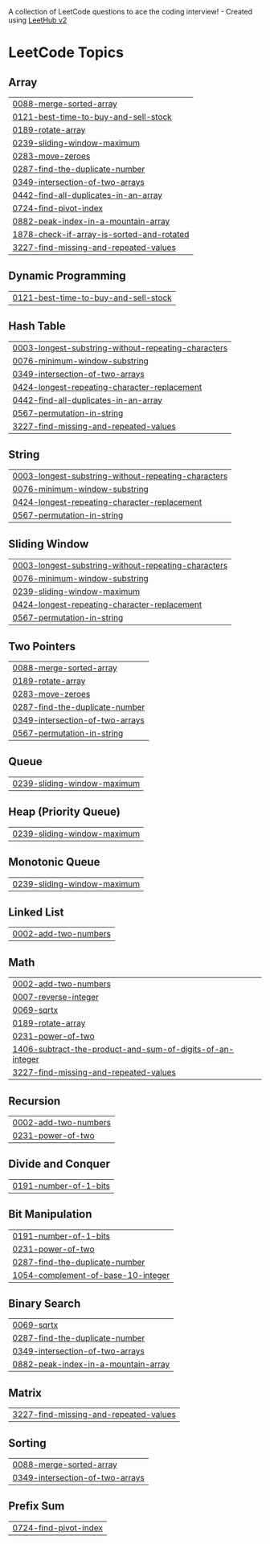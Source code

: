 A collection of LeetCode questions to ace the coding interview! - Created using [LeetHub v2](https://github.com/arunbhardwaj/LeetHub-2.0)
<!---LeetCode Topics Start-->
# LeetCode Topics
## Array
|  |
| ------- |
| [0088-merge-sorted-array](https://github.com/Avya0503/Leetcode-Problems/tree/master/0088-merge-sorted-array) |
| [0121-best-time-to-buy-and-sell-stock](https://github.com/Avya0503/Leetcode-Problems/tree/master/0121-best-time-to-buy-and-sell-stock) |
| [0189-rotate-array](https://github.com/Avya0503/Leetcode-Problems/tree/master/0189-rotate-array) |
| [0239-sliding-window-maximum](https://github.com/Avya0503/Leetcode-Problems/tree/master/0239-sliding-window-maximum) |
| [0283-move-zeroes](https://github.com/Avya0503/Leetcode-Problems/tree/master/0283-move-zeroes) |
| [0287-find-the-duplicate-number](https://github.com/Avya0503/Leetcode-Problems/tree/master/0287-find-the-duplicate-number) |
| [0349-intersection-of-two-arrays](https://github.com/Avya0503/Leetcode-Problems/tree/master/0349-intersection-of-two-arrays) |
| [0442-find-all-duplicates-in-an-array](https://github.com/Avya0503/Leetcode-Problems/tree/master/0442-find-all-duplicates-in-an-array) |
| [0724-find-pivot-index](https://github.com/Avya0503/Leetcode-Problems/tree/master/0724-find-pivot-index) |
| [0882-peak-index-in-a-mountain-array](https://github.com/Avya0503/Leetcode-Problems/tree/master/0882-peak-index-in-a-mountain-array) |
| [1878-check-if-array-is-sorted-and-rotated](https://github.com/Avya0503/Leetcode-Problems/tree/master/1878-check-if-array-is-sorted-and-rotated) |
| [3227-find-missing-and-repeated-values](https://github.com/Avya0503/Leetcode-Problems/tree/master/3227-find-missing-and-repeated-values) |
## Dynamic Programming
|  |
| ------- |
| [0121-best-time-to-buy-and-sell-stock](https://github.com/Avya0503/Leetcode-Problems/tree/master/0121-best-time-to-buy-and-sell-stock) |
## Hash Table
|  |
| ------- |
| [0003-longest-substring-without-repeating-characters](https://github.com/Avya0503/Leetcode-Problems/tree/master/0003-longest-substring-without-repeating-characters) |
| [0076-minimum-window-substring](https://github.com/Avya0503/Leetcode-Problems/tree/master/0076-minimum-window-substring) |
| [0349-intersection-of-two-arrays](https://github.com/Avya0503/Leetcode-Problems/tree/master/0349-intersection-of-two-arrays) |
| [0424-longest-repeating-character-replacement](https://github.com/Avya0503/Leetcode-Problems/tree/master/0424-longest-repeating-character-replacement) |
| [0442-find-all-duplicates-in-an-array](https://github.com/Avya0503/Leetcode-Problems/tree/master/0442-find-all-duplicates-in-an-array) |
| [0567-permutation-in-string](https://github.com/Avya0503/Leetcode-Problems/tree/master/0567-permutation-in-string) |
| [3227-find-missing-and-repeated-values](https://github.com/Avya0503/Leetcode-Problems/tree/master/3227-find-missing-and-repeated-values) |
## String
|  |
| ------- |
| [0003-longest-substring-without-repeating-characters](https://github.com/Avya0503/Leetcode-Problems/tree/master/0003-longest-substring-without-repeating-characters) |
| [0076-minimum-window-substring](https://github.com/Avya0503/Leetcode-Problems/tree/master/0076-minimum-window-substring) |
| [0424-longest-repeating-character-replacement](https://github.com/Avya0503/Leetcode-Problems/tree/master/0424-longest-repeating-character-replacement) |
| [0567-permutation-in-string](https://github.com/Avya0503/Leetcode-Problems/tree/master/0567-permutation-in-string) |
## Sliding Window
|  |
| ------- |
| [0003-longest-substring-without-repeating-characters](https://github.com/Avya0503/Leetcode-Problems/tree/master/0003-longest-substring-without-repeating-characters) |
| [0076-minimum-window-substring](https://github.com/Avya0503/Leetcode-Problems/tree/master/0076-minimum-window-substring) |
| [0239-sliding-window-maximum](https://github.com/Avya0503/Leetcode-Problems/tree/master/0239-sliding-window-maximum) |
| [0424-longest-repeating-character-replacement](https://github.com/Avya0503/Leetcode-Problems/tree/master/0424-longest-repeating-character-replacement) |
| [0567-permutation-in-string](https://github.com/Avya0503/Leetcode-Problems/tree/master/0567-permutation-in-string) |
## Two Pointers
|  |
| ------- |
| [0088-merge-sorted-array](https://github.com/Avya0503/Leetcode-Problems/tree/master/0088-merge-sorted-array) |
| [0189-rotate-array](https://github.com/Avya0503/Leetcode-Problems/tree/master/0189-rotate-array) |
| [0283-move-zeroes](https://github.com/Avya0503/Leetcode-Problems/tree/master/0283-move-zeroes) |
| [0287-find-the-duplicate-number](https://github.com/Avya0503/Leetcode-Problems/tree/master/0287-find-the-duplicate-number) |
| [0349-intersection-of-two-arrays](https://github.com/Avya0503/Leetcode-Problems/tree/master/0349-intersection-of-two-arrays) |
| [0567-permutation-in-string](https://github.com/Avya0503/Leetcode-Problems/tree/master/0567-permutation-in-string) |
## Queue
|  |
| ------- |
| [0239-sliding-window-maximum](https://github.com/Avya0503/Leetcode-Problems/tree/master/0239-sliding-window-maximum) |
## Heap (Priority Queue)
|  |
| ------- |
| [0239-sliding-window-maximum](https://github.com/Avya0503/Leetcode-Problems/tree/master/0239-sliding-window-maximum) |
## Monotonic Queue
|  |
| ------- |
| [0239-sliding-window-maximum](https://github.com/Avya0503/Leetcode-Problems/tree/master/0239-sliding-window-maximum) |
## Linked List
|  |
| ------- |
| [0002-add-two-numbers](https://github.com/Avya0503/Leetcode-Problems/tree/master/0002-add-two-numbers) |
## Math
|  |
| ------- |
| [0002-add-two-numbers](https://github.com/Avya0503/Leetcode-Problems/tree/master/0002-add-two-numbers) |
| [0007-reverse-integer](https://github.com/Avya0503/Leetcode-Problems/tree/master/0007-reverse-integer) |
| [0069-sqrtx](https://github.com/Avya0503/Leetcode-Problems/tree/master/0069-sqrtx) |
| [0189-rotate-array](https://github.com/Avya0503/Leetcode-Problems/tree/master/0189-rotate-array) |
| [0231-power-of-two](https://github.com/Avya0503/Leetcode-Problems/tree/master/0231-power-of-two) |
| [1406-subtract-the-product-and-sum-of-digits-of-an-integer](https://github.com/Avya0503/Leetcode-Problems/tree/master/1406-subtract-the-product-and-sum-of-digits-of-an-integer) |
| [3227-find-missing-and-repeated-values](https://github.com/Avya0503/Leetcode-Problems/tree/master/3227-find-missing-and-repeated-values) |
## Recursion
|  |
| ------- |
| [0002-add-two-numbers](https://github.com/Avya0503/Leetcode-Problems/tree/master/0002-add-two-numbers) |
| [0231-power-of-two](https://github.com/Avya0503/Leetcode-Problems/tree/master/0231-power-of-two) |
## Divide and Conquer
|  |
| ------- |
| [0191-number-of-1-bits](https://github.com/Avya0503/Leetcode-Problems/tree/master/0191-number-of-1-bits) |
## Bit Manipulation
|  |
| ------- |
| [0191-number-of-1-bits](https://github.com/Avya0503/Leetcode-Problems/tree/master/0191-number-of-1-bits) |
| [0231-power-of-two](https://github.com/Avya0503/Leetcode-Problems/tree/master/0231-power-of-two) |
| [0287-find-the-duplicate-number](https://github.com/Avya0503/Leetcode-Problems/tree/master/0287-find-the-duplicate-number) |
| [1054-complement-of-base-10-integer](https://github.com/Avya0503/Leetcode-Problems/tree/master/1054-complement-of-base-10-integer) |
## Binary Search
|  |
| ------- |
| [0069-sqrtx](https://github.com/Avya0503/Leetcode-Problems/tree/master/0069-sqrtx) |
| [0287-find-the-duplicate-number](https://github.com/Avya0503/Leetcode-Problems/tree/master/0287-find-the-duplicate-number) |
| [0349-intersection-of-two-arrays](https://github.com/Avya0503/Leetcode-Problems/tree/master/0349-intersection-of-two-arrays) |
| [0882-peak-index-in-a-mountain-array](https://github.com/Avya0503/Leetcode-Problems/tree/master/0882-peak-index-in-a-mountain-array) |
## Matrix
|  |
| ------- |
| [3227-find-missing-and-repeated-values](https://github.com/Avya0503/Leetcode-Problems/tree/master/3227-find-missing-and-repeated-values) |
## Sorting
|  |
| ------- |
| [0088-merge-sorted-array](https://github.com/Avya0503/Leetcode-Problems/tree/master/0088-merge-sorted-array) |
| [0349-intersection-of-two-arrays](https://github.com/Avya0503/Leetcode-Problems/tree/master/0349-intersection-of-two-arrays) |
## Prefix Sum
|  |
| ------- |
| [0724-find-pivot-index](https://github.com/Avya0503/Leetcode-Problems/tree/master/0724-find-pivot-index) |
<!---LeetCode Topics End-->